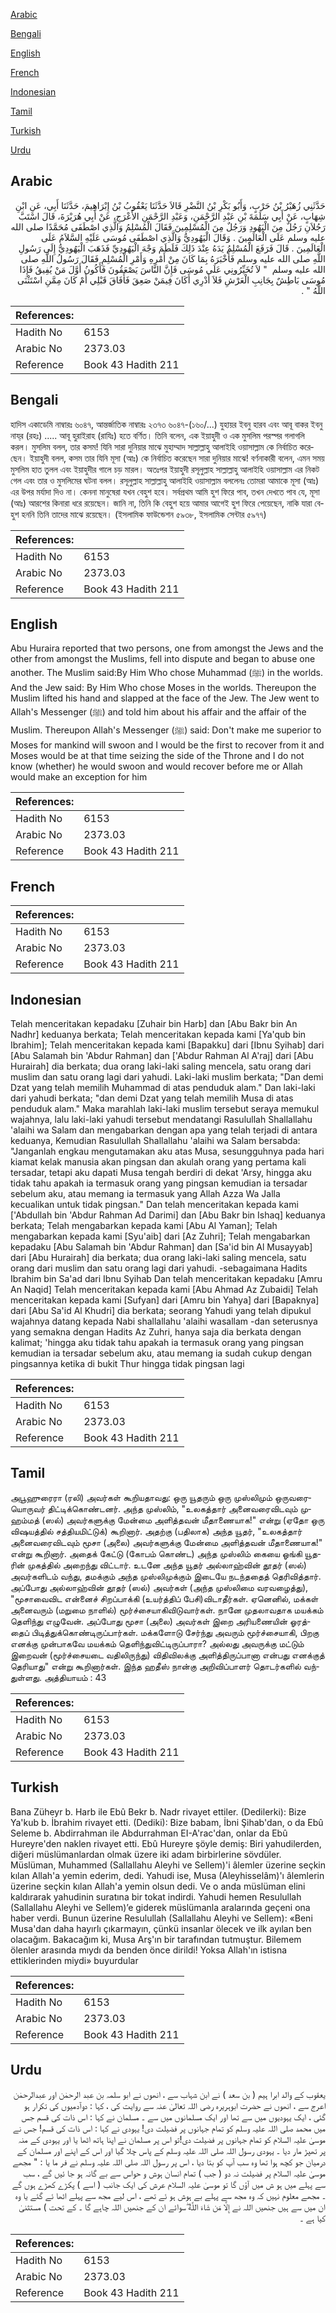 [Arabic](#arabic)

[Bengali](#bengali)

[English](#english)

[French](#french)

[Indonesian](#indonesian)

[Tamil](#tamil)

[Turkish](#turkish)

[Urdu](#urdu)

## Arabic


<div dir="rtl" lang="ar" style={{fontSize:'larger',backgroundColor:'#f8f9fa',padding:20}}>
حَدَّثَنِي زُهَيْرُ بْنُ حَرْبٍ، وَأَبُو بَكْرِ بْنُ النَّضْرِ قَالاَ حَدَّثَنَا يَعْقُوبُ بْنُ إِبْرَاهِيمَ، حَدَّثَنَا أَبِي، عَنِ ابْنِ شِهَابٍ، عَنْ أَبِي سَلَمَةَ بْنِ عَبْدِ الرَّحْمَنِ، وَعَبْدِ الرَّحْمَنِ الأَعْرَجِ، عَنْ أَبِي هُرَيْرَةَ، قَالَ اسْتَبَّ رَجُلاَنِ رَجُلٌ مِنَ الْيَهُودِ وَرَجُلٌ مِنَ الْمُسْلِمِينَ فَقَالَ الْمُسْلِمُ وَالَّذِي اصْطَفَى مُحَمَّدًا صلى الله عليه وسلم عَلَى الْعَالَمِينَ ‏.‏ وَقَالَ الْيَهُودِيُّ وَالَّذِي اصْطَفَى مُوسَى عَلَيْهِ السَّلاَمُ عَلَى الْعَالَمِينَ ‏.‏ قَالَ فَرَفَعَ الْمُسْلِمُ يَدَهُ عِنْدَ ذَلِكَ فَلَطَمَ وَجْهَ الْيَهُودِيِّ فَذَهَبَ الْيَهُودِيُّ إِلَى رَسُولِ اللَّهِ صلى الله عليه وسلم فَأَخْبَرَهُ بِمَا كَانَ مِنْ أَمْرِهِ وَأَمْرِ الْمُسْلِمِ فَقَالَ رَسُولُ اللَّهِ صلى الله عليه وسلم ‏ "‏ لاَ تُخَيِّرُونِي عَلَى مُوسَى فَإِنَّ النَّاسَ يَصْعَقُونَ فَأَكُونُ أَوَّلَ مَنْ يُفِيقُ فَإِذَا مُوسَى بَاطِشٌ بِجَانِبِ الْعَرْشِ فَلاَ أَدْرِي أَكَانَ فِيمَنْ صَعِقَ فَأَفَاقَ قَبْلِي أَمْ كَانَ مِمَّنِ اسْتَثْنَى اللَّهُ ‏"‏ ‏.‏
</div>
<div style={{backgroundColor:'#f8f9fa',padding:20, marginBottom: 10}}><table> <thead> <tr> <th>References:</th> <th></th> </tr> </thead> <tbody><tr><td>Hadith No</td><td>6153</td></tr><tr><td>Arabic No</td><td>2373.03</td></tr><tr><td>Reference</td><td>Book 43 Hadith 211</td></tr></tbody></table></div>

## Bengali


<div dir="ltr" lang="bn" style={{fontSize:'larger',backgroundColor:'#f8f9fa',padding:20}}>
হাদিস একাডেমি নাম্বারঃ ৬০৪৭, আন্তর্জাতিক নাম্বারঃ ২৩৭৩ ৬০৪৭-(১৬০/...) যুহায়র ইবনু হারব এবং আবূ বাকর ইবনু নায্‌র (রহঃ) ..... আবূ হুরাইরাহ (রাযিঃ) হতে বর্ণিত। তিনি বলেন, এক ইয়াহুদী ও এক মুসলিম পরস্পর গলাগলি করল। মুসলিম বলল, তার কসম! যিনি সারা দুনিয়ার মাঝে মুহাম্মাদ সাল্লাল্লাহু আলাইহি ওয়াসাল্লাম কে নির্বাচিত করেছেন। ইয়াহুদী বলল, কসম তার যিনি মূসা (আঃ) কে নির্বাচিত করেছেন সারা দুনিয়ার মাঝে! বর্ণনাকারী বলেন, এমন সময় মুসলিম হাত তুলল এবং ইয়াহুদীর গালে চড় মারল। অতঃপর ইয়াহুদী রসূলুল্লাহ সাল্লাল্লাহু আলাইহি ওয়াসাল্লাম এর নিকট গেল এবং তার ও মুসলিমের ঘটনা বলল। রসূলুল্লাহ সাল্লাল্লাহু আলাইহি ওয়াসাল্লাম বললেনঃ তোমরা আমাকে মূসা (আঃ) এর উপর মর্যাদা দিও না। কেননা মানুষেরা যখন বেহুশ হবে। সর্বপ্রথম আমি হুশ ফিরে পাব, তখন দেখতে পাব যে, মূসা (আঃ) আরশের কিনারা ধরে রয়েছেন। জানি না, তিনি কি বেহুশ হয়ে আমার আগেই হুশ ফিরে পেয়েছেন, নাকি যারা বেহুশ হননি তিনি তাদের মাঝে রয়েছেন। (ইসলামিক ফাউন্ডেশন ৫৯৩৮, ইসলামিক সেন্টার ৫৯৭৭)
</div>
<div style={{backgroundColor:'#f8f9fa',padding:20, marginBottom: 10}}><table> <thead> <tr> <th>References:</th> <th></th> </tr> </thead> <tbody><tr><td>Hadith No</td><td>6153</td></tr><tr><td>Arabic No</td><td>2373.03</td></tr><tr><td>Reference</td><td>Book 43 Hadith 211</td></tr></tbody></table></div>

## English


<div dir="ltr" lang="en" style={{fontSize:'larger',backgroundColor:'#f8f9fa',padding:20}}>
Abu Huraira reported that two persons, one from amongst the Jews and the other from amongst the Muslims, fell into dispute and began to abuse one another. The Muslim said:By Him Who chose Muhammad (ﷺ) in the worlds. And the Jew said: By Him Who chose Moses in the worlds. Thereupon the Muslim lifted his hand and slapped at the face of the Jew. The Jew went to Allah's Messenger (ﷺ) and told him about his affair and the affair of the Muslim. Thereupon Allah's Messenger (ﷺ) said: Don't make me superior to Moses for mankind will swoon and I would be the first to recover from it and Moses would be at that time seizing the side of the Throne and I do not know (whether) he would swoon and would recover before me or Allah would make an exception for him
</div>
<div style={{backgroundColor:'#f8f9fa',padding:20, marginBottom: 10}}><table> <thead> <tr> <th>References:</th> <th></th> </tr> </thead> <tbody><tr><td>Hadith No</td><td>6153</td></tr><tr><td>Arabic No</td><td>2373.03</td></tr><tr><td>Reference</td><td>Book 43 Hadith 211</td></tr></tbody></table></div>

## French


<div dir="ltr" lang="fr" style={{fontSize:'larger',backgroundColor:'#f8f9fa',padding:20}}>

</div>
<div style={{backgroundColor:'#f8f9fa',padding:20, marginBottom: 10}}><table> <thead> <tr> <th>References:</th> <th></th> </tr> </thead> <tbody><tr><td>Hadith No</td><td>6153</td></tr><tr><td>Arabic No</td><td>2373.03</td></tr><tr><td>Reference</td><td>Book 43 Hadith 211</td></tr></tbody></table></div>

## Indonesian


<div dir="ltr" lang="id" style={{fontSize:'larger',backgroundColor:'#f8f9fa',padding:20}}>
Telah menceritakan kepadaku [Zuhair bin Harb] dan [Abu Bakr bin An Nadhr] keduanya berkata; Telah menceritakan kepada kami [Ya'qub bin Ibrahim]; Telah menceritakan kepada kami [Bapakku] dari [Ibnu Syihab] dari [Abu Salamah bin 'Abdur Rahman] dan ['Abdur Rahman Al A'raj] dari [Abu Hurairah] dia berkata; dua orang laki-laki saling mencela, satu orang dari muslim dan satu orang lagi dari yahudi. Laki-laki muslim berkata; "Dan demi Dzat yang telah memilih Muhammad di atas penduduk alam." Dan laki-laki dari yahudi berkata; "dan demi Dzat yang telah memilih Musa di atas penduduk alam." Maka marahlah laki-laki muslim tersebut seraya memukul wajahnya, lalu laki-laki yahudi tersebut mendatangi Rasulullah Shallallahu 'alaihi wa Salam dan mengabarkan dengan apa yang telah terjadi di antara keduanya, Kemudian Rasulullah Shallallahu 'alaihi wa Salam bersabda: "Janganlah engkau mengutamakan aku atas Musa, sesungguhnya pada hari kiamat kelak manusia akan pingsan dan akulah orang yang pertama kali tersadar, tetapi aku dapati Musa tengah berdiri di dekat 'Arsy, hingga aku tidak tahu apakah ia termasuk orang yang pingsan kemudian ia tersadar sebelum aku, atau memang ia termasuk yang Allah Azza Wa Jalla kecualikan untuk tidak pingsan." Dan telah menceritakan kepada kami ['Abdullah bin 'Abdur Rahman Ad Darimi] dan [Abu Bakr bin Ishaq] keduanya berkata; Telah mengabarkan kepada kami [Abu Al Yaman]; Telah mengabarkan kepada kami [Syu'aib] dari [Az Zuhri]; Telah mengabarkan kepadaku [Abu Salamah bin 'Abdur Rahman] dan [Sa'id bin Al Musayyab] dari [Abu Hurairah] dia berkata; dua orang laki-laki saling mencela, satu orang dari muslim dan satu orang lagi dari yahudi. -sebagaimana Hadits Ibrahim bin Sa'ad dari Ibnu Syihab Dan telah menceritakan kepadaku [Amru An Naqid] Telah menceritakan kepada kami [Abu Ahmad Az Zubaidi] Telah menceritakan kepada kami [Sufyan] dari [Amru bin Yahya] dari [Bapaknya] dari [Abu Sa'id Al Khudri] dia berkata; seorang Yahudi yang telah dipukul wajahnya datang kepada Nabi shallallahu 'alaihi wasallam -dan seterusnya yang semakna dengan Hadits Az Zuhri, hanya saja dia berkata dengan kalimat; 'hingga aku tidak tahu apakah ia termasuk orang yang pingsan kemudian ia tersadar sebelum aku, atau memang ia sudah cukup dengan pingsannya ketika di bukit Thur hingga tidak pingsan lagi
</div>
<div style={{backgroundColor:'#f8f9fa',padding:20, marginBottom: 10}}><table> <thead> <tr> <th>References:</th> <th></th> </tr> </thead> <tbody><tr><td>Hadith No</td><td>6153</td></tr><tr><td>Arabic No</td><td>2373.03</td></tr><tr><td>Reference</td><td>Book 43 Hadith 211</td></tr></tbody></table></div>

## Tamil


<div dir="ltr" lang="ta" style={{fontSize:'larger',backgroundColor:'#f8f9fa',padding:20}}>
அபூஹுரைரா (ரலி) அவர்கள் கூறியதாவது: ஒரு யூதரும் ஒரு முஸ்லிமும் ஒருவரையொருவர் திட்டிக்கொண்டனர். அந்த முஸ்லிம், "உலகத்தார் அனைவரைவிடவும் முஹம்மத் (ஸல்) அவர்களுக்கு மேன்மை அளித்தவன் மீதாணையாக!" என்று (ஏதோ ஒரு விஷயத்தில் சத்தியமிட்டுக்) கூறினார். அதற்கு (பதிலாக) அந்த யூதர், "உலகத்தார் அனைவரைவிடவும் மூசா (அலை) அவர்களுக்கு மேன்மை அளித்தவன் மீதாணையாக!" என்று கூறினார். அதைக் கேட்டு (கோபம் கொண்ட) அந்த முஸ்லிம் கையை ஓங்கி யூதரின் முகத்தில் அறைந்து விட்டார். உடனே அந்த யூதர் அல்லாஹ்வின் தூதர் (ஸல்) அவர்களிடம் வந்து, தமக்கும் அந்த முஸ்லிமுக்கும் இடையே நடந்ததைத் தெரிவித்தார். அப்போது அல்லாஹ்வின் தூதர் (ஸல்) அவர்கள் (அந்த முஸ்லிமை வரவழைத்து), "மூசாவைவிட என்னைச் சிறப்பாக்கி (உயர்த்திப் பேசி)விடாதீர்கள். ஏனெனில், மக்கள் அனைவரும் (மறுமை நாளில்) மூர்ச்சையாகிவிடுவார்கள். நானே முதலாவதாக மயக்கம் தெளிந்து எழுவேன். அப்போது மூசா (அலை) அவர்கள் இறை அரியணையின் ஓரத்தைப் பிடித்துக்கொண்டிருப்பார்கள். மக்களோடு சேர்ந்து அவரும் மூர்ச்சையாகி, பிறகு எனக்கு முன்பாகவே மயக்கம் தெளிந்துவிட்டிருப்பாரா? அல்லது அவருக்கு மட்டும் இறைவன் (மூர்ச்சையடை வதிலிருந்து) விதிவிலக்கு அளித்திருப்பானா என்பது எனக்குத் தெரியாது" என்று கூறினார்கள். இந்த ஹதீஸ் நான்கு அறிவிப்பாளர் தொடர்களில் வந்துள்ளது. அத்தியாயம் : 43
</div>
<div style={{backgroundColor:'#f8f9fa',padding:20, marginBottom: 10}}><table> <thead> <tr> <th>References:</th> <th></th> </tr> </thead> <tbody><tr><td>Hadith No</td><td>6153</td></tr><tr><td>Arabic No</td><td>2373.03</td></tr><tr><td>Reference</td><td>Book 43 Hadith 211</td></tr></tbody></table></div>

## Turkish


<div dir="ltr" lang="tr" style={{fontSize:'larger',backgroundColor:'#f8f9fa',padding:20}}>
Bana Züheyr b. Harb ile Ebû Bekr b. Nadr rivayet ettiler. (Dedilerki): Bize Ya'kub b. İbrahim rivayet etti. (Dediki): Bize babam, İbni Şihab'dan, o da Ebû Seleme b. Abdirrahman ile Abdurrahman EI-A'rac'dan, onlar da Ebû Hureyre'den naklen rivayet etti. Ebû Hureyre şöyle demiş: Biri yahudilerden, diğeri müslümanlardan olmak üzere iki adam birbirlerine sövdüler. Müslüman, Muhammed (Sallallahu Aleyhi ve Sellem)'i âlemler üzerine seçkin kılan Allah'a yemin ederim, dedi. Yahudi ise, Musa (Aleyhisselâm)'ı âlemlerin üzerine seçkin kılan Allah'a yemin olsun dedi. Ve o anda müslüman elini kaldırarak yahudinin suratına bir tokat indirdi. Yahudi hemen Resulullah (Sallallahu Aleyhi ve Sellem)’e giderek müslümanla aralarında geçeni ona haber verdi. Bunun üzerine Resulullah (Sallallahu Aleyhi ve Sellem): «Beni Musa'dan daha hayırlı çıkarmayın, çünkü insanlar ölecek ve ilk ayılan ben olacağım. Bakacağım ki, Musa Arş'ın bir tarafından tutmuştur. Bilemem ölenler arasında mıydı da benden önce dirildi! Yoksa Allah'ın istisna ettiklerinden miydi» buyurdular
</div>
<div style={{backgroundColor:'#f8f9fa',padding:20, marginBottom: 10}}><table> <thead> <tr> <th>References:</th> <th></th> </tr> </thead> <tbody><tr><td>Hadith No</td><td>6153</td></tr><tr><td>Arabic No</td><td>2373.03</td></tr><tr><td>Reference</td><td>Book 43 Hadith 211</td></tr></tbody></table></div>

## Urdu


<div dir="rtl" lang="ur" style={{fontSize:'larger',backgroundColor:'#f8f9fa',padding:20}}>
یعقوب کے والد ابرا ہیم ( بن سعد ) نے ابن شہاب سے ، انھوں نے ابو سلمہ بن عبد الرحمٰن اور عبدالرحمٰن اعرج سے ، انھوں نے حضرت ابوہریرہ رضی اللہ تعالیٰ عنہ سے روایت کی ، کہا : دوآدمیوں کی تکرار ہو گئی ، ایک یہودیوں میں سے تھا اور ایک مسلمانوں میں سے ۔ مسلمان نے کہا : اس ذات کی قسم جس میں محمد صلی اللہ علیہ وسلم کو تمام جہانوں پر فضیلت دی! یہودی نے کہا : اس ذات کی قسم! جس نے موسیٰ علیہ السلام کو تمام جہانوں پر فضیلت دی!تو اس پر مسلمان نے اپنا ہاتھ اٹھا یا اور یہودی کے منہ پر تھپڑ مار دیا ۔ یہودی رسول اللہ صلی اللہ علیہ وسلم کے پاس چلا گیا اور اس کے اپنے اور مسلمان کے درمیان جو کچھ ہوا تھا وہ سب آپ کو بتا دیا ، اس پر رسول اللہ صلی اللہ علیہ وسلم نے فر ما یا : " مجھے موسیٰ علیہ السلام پر فضیلت نہ دو ( جب ) تمام انسان ہوش و حواس سے بے گانہ ہو جا ئیں گے ، سب سے پہلے میں ہو ش میں آؤں گا تو موسیٰ علیہ السلام عرش کی ایک جانب ( اسے ) پکڑے کھڑے ہوں گے ۔ مجھے معلوم نہیں کہ وہ مجھ سے پہلے بے ہوش ہو ئے تھے ، اس لیے مجھ سے پہلے اٹھا ئے گئے یا وہ ان میں سے ہیں جنھیں اللہ نے إِلَّا مَن شَاءَ اللَّهُ ۖسوائے ان کے جنھیں اللہ چاہے گا ۔ کے تحت ) مستثنیٰ کیا ہے ۔
</div>
<div style={{backgroundColor:'#f8f9fa',padding:20, marginBottom: 10}}><table> <thead> <tr> <th>References:</th> <th></th> </tr> </thead> <tbody><tr><td>Hadith No</td><td>6153</td></tr><tr><td>Arabic No</td><td>2373.03</td></tr><tr><td>Reference</td><td>Book 43 Hadith 211</td></tr></tbody></table></div>